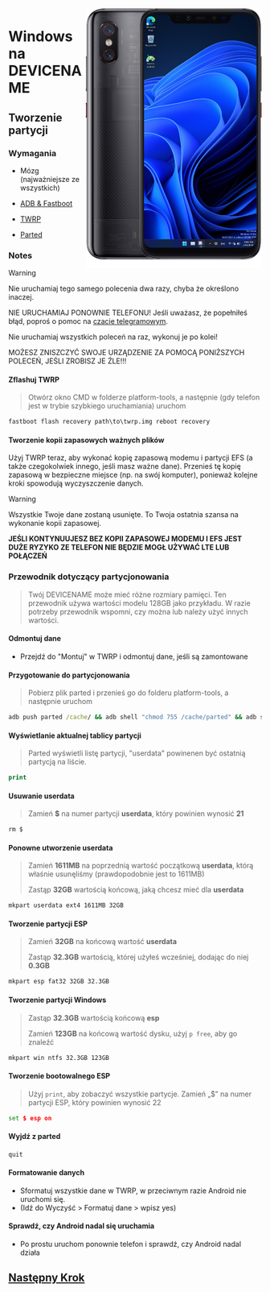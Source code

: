 <img align="right" src="https://github.com/n00b69/woa-equuleus/blob/main/equuleus.png" width="350" alt="Windows 11 running on equuleus">

# Windows na DEVICENAME

## Tworzenie partycji

### Wymagania
- Mózg (najważniejsze ze wszystkich)

- [ADB & Fastboot](https://developer.android.com/studio/releases/platform-tools)
  
- [TWRP](https://github.com/n00b69/woa-DEVICENAME/releases/download/Files/twrp.img)

- [Parted](https://github.com/n00b69/woa-DEVICENAME/releases/download/Files/parted)

### Notes
> [!Warning]  
> Nie uruchamiaj tego samego polecenia dwa razy, chyba że określono inaczej.
> 
> NIE URUCHAMIAJ PONOWNIE TELEFONU! Jeśli uważasz, że popełniłeś błąd, poproś o pomoc na [czacie telegramowym](https://t.me/woaequuleus).
> 
> Nie uruchamiaj wszystkich poleceń na raz, wykonuj je po kolei!
>
> MOŻESZ ZNISZCZYĆ SWOJE URZĄDZENIE ZA POMOCĄ PONIŻSZYCH POLECEŃ, JEŚLI ZROBISZ JE ŹLE!!!

#### Zflashuj TWRP
> Otwórz okno CMD w folderze platform-tools, a następnie (gdy telefon jest w trybie szybkiego uruchamiania) uruchom
```cmd
fastboot flash recovery path\to\twrp.img reboot recovery
```

#### Tworzenie kopii zapasowych ważnych plików
Użyj TWRP teraz, aby wykonać kopię zapasową modemu i partycji EFS (a także czegokolwiek innego, jeśli masz ważne dane). Przenieś tę kopię zapasową w bezpieczne miejsce (np. na swój komputer), ponieważ kolejne kroki spowodują wyczyszczenie danych.
> [!Warning]
> Wszystkie Twoje dane zostaną usunięte. To Twoja ostatnia szansa na wykonanie kopii zapasowej.
> 
> **JEŚLI KONTYNUUJESZ BEZ KOPII ZAPASOWEJ MODEMU I EFS JEST DUŻE RYZYKO ZE TELEFON NIE BĘDZIE MOGŁ UŻYWAĆ LTE LUB POŁĄCZEŃ**

### Przewodnik dotyczący partycjonowania
> Twój DEVICENAME może mieć różne rozmiary pamięci. Ten przewodnik używa wartości modelu 128GB jako przykładu. W razie potrzeby przewodnik wspomni, czy można lub należy użyć innych wartości.

#### Odmontuj dane
- Przejdź do "Montuj" w TWRP i odmontuj dane, jeśli są zamontowane

#### Przygotowanie do partycjonowania
> Pobierz plik parted i przenieś go do folderu platform-tools, a następnie uruchom
```cmd
adb push parted /cache/ && adb shell "chmod 755 /cache/parted" && adb shell /cache/parted /dev/block/sda
```

#### Wyświetlanie aktualnej tablicy partycji
> Parted wyświetli listę partycji, "userdata" powinenen być ostatnią partycją na liście.
```cmd
print
```

#### Usuwanie userdata
> Zamień **$** na numer partycji **userdata**, który powinien wynosić **21**
```cmd
rm $
```

#### Ponowne utworzenie userdata
> Zamień **1611MB** na poprzednią wartość początkową **userdata**, którą właśnie usunęliśmy (prawdopodobnie jest to 1611MB)
>
> Zastąp **32GB** wartością końcową, jaką chcesz mieć dla **userdata**
```cmd
mkpart userdata ext4 1611MB 32GB
```

#### Tworzenie partycji ESP 
> Zamień **32GB** na końcową wartość **userdata**
>
> Zastąp **32.3GB** wartością, której użyłeś wcześniej, dodając do niej **0.3GB**
```cmd
mkpart esp fat32 32GB 32.3GB
```

#### Tworzenie partycji Windows
> Zastąp **32.3GB** wartością końcową **esp**
>
> Zamień **123GB** na końcową wartość dysku, użyj `p free`, aby go znaleźć
```cmd
mkpart win ntfs 32.3GB 123GB
```

#### Tworzenie bootowalnego ESP
> Użyj `print`, aby zobaczyć wszystkie partycje. Zamień „$” na numer partycji ESP, który powinien wynosić 22
```cmd
set $ esp on
```

#### Wyjdź z parted
```cmd
quit
```

#### Formatowanie danych
- Sformatuj wszystkie dane w TWRP, w przeciwnym razie Android nie uruchomi się.
- (Idź do Wyczyść > Formatuj dane > wpisz yes)

#### Sprawdź, czy Android nadal się uruchamia
- Po prostu uruchom ponownie telefon i sprawdź, czy Android nadal działa


## [Następny Krok](2-install.md)






















